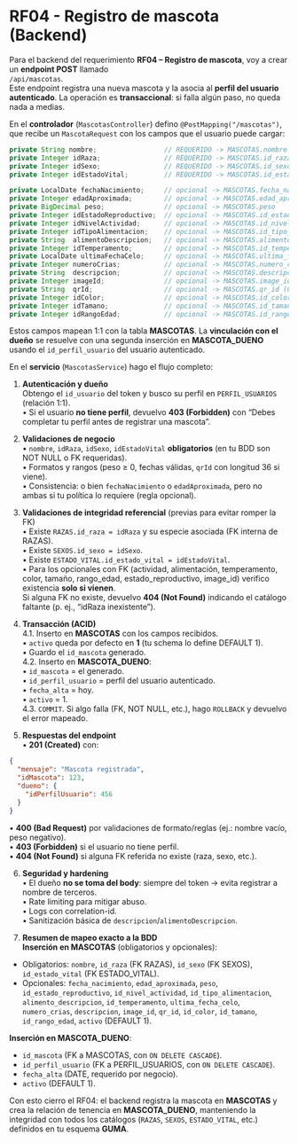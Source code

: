 # RF04 - Registro de mascota (Backend)

Para el backend del requerimiento **RF04 – Registro de mascota**, voy a crear un **endpoint POST** llamado  
`/api/mascotas`.  
Este endpoint registra una nueva mascota y la asocia al **perfil del usuario autenticado**. La operación es **transaccional**: si falla algún paso, no queda nada a medias.

En el **controlador** (`MascotasController`) defino `@PostMapping("/mascotas")`, que recibe un `MascotaRequest` con los campos que el usuario puede cargar:

```java
private String nombre;                 // REQUERIDO -> MASCOTAS.nombre
private Integer idRaza;                // REQUERIDO -> MASCOTAS.id_raza (FK RAZAS.id_raza)
private Integer idSexo;                // REQUERIDO -> MASCOTAS.id_sexo (FK SEXOS.id_sexo)
private Integer idEstadoVital;         // REQUERIDO -> MASCOTAS.id_estado_vital (FK ESTADO_VITAL.id_estado_vital)

private LocalDate fechaNacimiento;     // opcional -> MASCOTAS.fecha_nacimiento
private Integer edadAproximada;        // opcional -> MASCOTAS.edad_aproximada
private BigDecimal peso;               // opcional -> MASCOTAS.peso
private Integer idEstadoReproductivo;  // opcional -> MASCOTAS.id_estado_reproductivo (FK)
private Integer idNivelActividad;      // opcional -> MASCOTAS.id_nivel_actividad (FK)
private Integer idTipoAlimentacion;    // opcional -> MASCOTAS.id_tipo_alimentacion (FK)
private String  alimentoDescripcion;   // opcional -> MASCOTAS.alimento_descripcion
private Integer idTemperamento;        // opcional -> MASCOTAS.id_temperamento (FK)
private LocalDate ultimaFechaCelo;     // opcional -> MASCOTAS.ultima_fecha_celo
private Integer numeroCrias;           // opcional -> MASCOTAS.numero_crias
private String  descripcion;           // opcional -> MASCOTAS.descripcion
private Integer imageId;               // opcional -> MASCOTAS.image_id (FK IMAGES.id_images)
private String  qrId;                  // opcional -> MASCOTAS.qr_id (CHAR(36))
private Integer idColor;               // opcional -> MASCOTAS.id_color (FK)
private Integer idTamano;              // opcional -> MASCOTAS.id_tamano (FK)
private Integer idRangoEdad;           // opcional -> MASCOTAS.id_rango_edad (FK)
```

Estos campos mapean 1:1 con la tabla **MASCOTAS**. La **vinculación con el dueño** se resuelve con una segunda inserción en **MASCOTA_DUENO** usando el `id_perfil_usuario` del usuario autenticado.

En el **servicio** (`MascotasService`) hago el flujo completo:

1) **Autenticación y dueño**  
Obtengo el `id_usuario` del token y busco su perfil en `PERFIL_USUARIOS` (relación 1:1).  
• Si el usuario **no tiene perfil**, devuelvo **403 (Forbidden)** con “Debes completar tu perfil antes de registrar una mascota”.

2) **Validaciones de negocio**  
• `nombre`, `idRaza`, `idSexo`, `idEstadoVital` **obligatorios** (en tu BDD son NOT NULL o FK requeridas).  
• Formatos y rangos (peso ≥ 0, fechas válidas, `qrId` con longitud 36 si viene).  
• Consistencia: o bien `fechaNacimiento` o `edadAproximada`, pero no ambas si tu política lo requiere (regla opcional).  

3) **Validaciones de integridad referencial** (previas para evitar romper la FK)  
• Existe `RAZAS.id_raza = idRaza` y su especie asociada (FK interna de RAZAS).  
• Existe `SEXOS.id_sexo = idSexo`.  
• Existe `ESTADO_VITAL.id_estado_vital = idEstadoVital`.  
• Para los opcionales con FK (actividad, alimentación, temperamento, color, tamaño, rango_edad, estado_reproductivo, image_id) verifico existencia **solo si vienen**.  
Si alguna FK no existe, devuelvo **404 (Not Found)** indicando el catálogo faltante (p. ej., “idRaza inexistente”).

4) **Transacción (ACID)**  
4.1. Inserto en **MASCOTAS** con los campos recibidos.  
• `activo` queda por defecto en **1** (tu schema lo define DEFAULT 1).  
• Guardo el `id_mascota` generado.  
4.2. Inserto en **MASCOTA_DUENO**:  
• `id_mascota` = el generado.  
• `id_perfil_usuario` = perfil del usuario autenticado.  
• `fecha_alta` = hoy.  
• `activo` = 1.  
4.3. `COMMIT`. Si algo falla (FK, NOT NULL, etc.), hago `ROLLBACK` y devuelvo el error mapeado.

5) **Respuestas del endpoint**  
• **201 (Created)** con:  
```json
{
  "mensaje": "Mascota registrada",
  "idMascota": 123,
  "dueno": {
    "idPerfilUsuario": 456
  }
}
```  
• **400 (Bad Request)** por validaciones de formato/reglas (ej.: nombre vacío, peso negativo).  
• **403 (Forbidden)** si el usuario no tiene perfil.  
• **404 (Not Found)** si alguna FK referida no existe (raza, sexo, etc.).  

6) **Seguridad y hardening**  
• El dueño **no se toma del body**: siempre del token → evita registrar a nombre de terceros.  
• Rate limiting para mitigar abuso.  
• Logs con correlation-id.  
• Sanitización básica de `descripcion`/`alimentoDescripcion`.

7) **Resumen de mapeo exacto a la BDD**  
**Inserción en MASCOTAS** (obligatorios y opcionales):  
- Obligatorios: `nombre`, `id_raza` (FK RAZAS), `id_sexo` (FK SEXOS), `id_estado_vital` (FK ESTADO_VITAL).  
- Opcionales: `fecha_nacimiento`, `edad_aproximada`, `peso`, `id_estado_reproductivo`, `id_nivel_actividad`, `id_tipo_alimentacion`, `alimento_descripcion`, `id_temperamento`, `ultima_fecha_celo`, `numero_crias`, `descripcion`, `image_id`, `qr_id`, `id_color`, `id_tamano`, `id_rango_edad`, `activo` (DEFAULT 1).  

**Inserción en MASCOTA_DUENO**:  
- `id_mascota` (FK a MASCOTAS, con `ON DELETE CASCADE`).  
- `id_perfil_usuario` (FK a PERFIL_USUARIOS, con `ON DELETE CASCADE`).  
- `fecha_alta` (DATE, requerido por negocio).  
- `activo` (DEFAULT 1).

Con esto cierro el RF04: el backend registra la mascota en **MASCOTAS** y crea la relación de tenencia en **MASCOTA_DUENO**, manteniendo la integridad con todos los catálogos (`RAZAS`, `SEXOS`, `ESTADO_VITAL`, etc.) definidos en tu esquema **GUMA**.